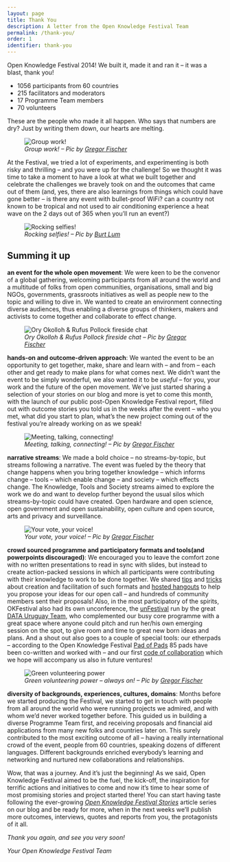 ```yaml
---
layout: page
title: Thank You
description: A letter from the Open Knowledge Festival Team
permalink: /thank-you/
order: 1
identifier: thank-you
---
```


Open Knowledge Festival 2014! We built it, made it and ran it – it was a blast, thank you!

* 1056 participants from 60 countries
* 215 facilitators and moderators
* 17 Programme Team members
* 70 volunteers

These are the people who made it all happen. Who says that numbers are dry? Just by writing them down, our hearts are melting.

<figure>
    <img src="http://2014.okfestival.org/wp-content/uploads/2014/09/11.jpg" alt="Group work!"/>
    <figcaption>
        <em>Group work! – Pic by <a href="https://www.flickr.com/photos/okfn/14736486182/in/set-72157645487024537">Gregor Fischer</a></em>
    </figcaption>
</figure>

At the Festival, we tried a lot of experiments, and experimenting is both risky and thrilling – and you were up for the challenge! So we thought it was time to take a moment to have a look at what we built together and celebrate the challenges we bravely took on and the outcomes that came out of them (and, yes, there are also learnings from things which could have gone better – is there any event with bullet-proof WiFi? can a country not known to be tropical and not used to air conditioning experience a heat wave on the 2 days out of 365 when you’ll run an event?)

<figure>
    <img src="http://2014.okfestival.org/wp-content/uploads/2014/09/2.jpg" alt="Rocking selfies!"/>
    <figcaption>
        <em>Rocking selfies! – Pic by <a href="https://www.flickr.com/photos/bytemarks/14733484523/in/pool-okfestival2014/">Burt Lum</a></em>
    </figcaption>
</figure>

## Summing it up

**an event for the whole open movement**: We were keen to be the convenor of a global gathering, welcoming participants from all around the world and a multitude of folks from open communities, organisations, small and big NGOs, governments, grassroots initiatives as well as people new to the topic and willing to dive in. We wanted to create an environment connecting diverse audiences, thus enabling a diverse groups of thinkers, makers and activists to come together and collaborate to effect change.

<figure>
    <img src="http://2014.okfestival.org/wp-content/uploads/2014/09/3.jpg" alt="Ory Okolloh &amp; Rufus Pollock fireside chat"/>
    <figcaption>
        <em>Ory Okolloh &amp; Rufus Pollock fireside chat – Pic by <a href="https://www.flickr.com/photos/okfn/14703328236/">Gregor Fischer</a></em>
    </figcaption>
</figure>

**hands-on and outcome-driven approach**: We wanted the event to be an opportunity to get together, make, share and learn with – and from – each other and get ready to make plans for what comes next. We didn’t want the event to be simply wonderful, we also wanted it to be *useful* – for you, your work and the future of the open movement. We’ve just started sharing a selection of your stories on our blog and more is yet to come this month, with the launch of our public post-Open Knowledge Festival report, filled out with outcome stories you told us in the weeks after the event – who you met, what did you start to plan, what’s the new project coming out of the festival you’re already working on as we speak!

<figure>
    <img src="http://2014.okfestival.org/wp-content/uploads/2014/09/41.jpg" alt="Meeting, talking, connecting!"/>
    <figcaption>
        <em>Meeting, talking, connecting! – Pic by <a href="https://www.flickr.com/photos/okfn/14733647581/">Gregor Fischer</a></em>
    </figcaption>
</figure>

**narrative streams**: We made a bold choice – no streams-by-topic, but streams following a narrative. The event was fueled by the theory that change happens when you bring together knowledge – which informs change – tools – which enable change – and society – which effects change. The Knowledge, Tools and Society streams aimed to explore the work we do and want to develop further beyond the usual silos which streams-by-topic could have created. Open hardware and open science, open government and open sustainability, open culture and open source, arts and privacy and surveillance.

<figure>
    <img src="http://2014.okfestival.org/wp-content/uploads/2014/09/5.jpg" alt="Your vote, your voice!"/>
    <figcaption>
        <em>Your vote, your voice! – Pic by <a href="https://www.flickr.com/photos/okfn/14550185548/in/pool-okfestival2014/">Gregor Fischer</a></em>
    </figcaption>
</figure>

**crowd sourced programme and participatory formats and tools(and powerpoints discouraged)**: We encouraged you to leave the comfort zone with no written presentations to read in sync with slides, but instead to create action-packed sessions in which all participants were contributing with their knowledge to work to be done together. We shared <a href="http://2014.okfestival.org/programme/session-tips/">tips</a> and <a href="http://2014.okfestival.org/programme/session-formats/">tricks</a> about creation and facilitation of such formats and <a href="http://2014.okfestival.org/category/call-for-proposals-hangout/">hosted hangouts</a> to help you propose your ideas for our open call – and hundreds of community members sent their proposals! Also, in the most participatory of the spirits, OKFestival also had its own unconference, the <a href="http://2014.okfestival.org/programme/unfestival-an-unconference-at-okfestival/">unFestival</a> run by the great <a href="http://datauy.org/">DATA Uruguay Team</a>, who complemented our busy core programme with a great space where anyone could pitch and run her/his own emerging session on the spot, to give room and time to great new born ideas and plans. And a shout out also goes to a couple of special tools: our etherpads – according to the Open Knowledge Festival <a href="https://pad.okfn.org/p/Pad_of_Pads">Pad of Pads</a> 85 pads have been co-written and worked with – and our first <a href="http://2014.okfestival.org/on-collaboration-the-okfestival-user-guide/">code of collaboration</a> which we hope will accompany us also in future ventures!

<figure>
    <img src="http://2014.okfestival.org/wp-content/uploads/2014/09/6.jpg" alt="Green volunteering power"/>
    <figcaption>
        <em>Green volunteering power – always on! – Pic by <a href="https://www.flickr.com/photos/okfn/14550353267/">Gregor Fischer</a></em>
    </figcaption>
</figure>

**diversity of backgrounds, experiences, cultures, domains**: Months before we started producing the Festival, we started to get in touch with people from all around the world who were running projects we admired, and with whom we’d never worked together before. This guided us in building a diverse Programme Team first, and receiving proposals and financial aid applications from many new folks and countries later on. This surely contributed to the most exciting outcome of all – having a really international crowd of the event, people from 60 countries, speaking dozens of different languages. Different backgrounds enriched everybody’s learning and networking and nurtured new collaborations and relationships.</li>

Wow, that was a journey. And it’s just the beginning! As we said, Open Knowledge Festival aimed to be the fuel, the kick-off, the inspiration for terrific actions and initiatives to come and now it’s time to hear some of most promising stories and project started there!
You can start having taste following the ever-growing <em><a href="http://2014.okfestival.org/category/okfestival-2014-stories/">Open Knowledge Festival Stories</a></em> article series on our blog and be ready for more, when in the next weeks we’ll publish more outcomes, interviews, quotes and reports from you, the protagonists of it all.

*Thank you again, and see you very soon!*

*Your Open Knowledge Festival Team*


<!-- <div class="home">

  <h1 class="page-heading">Posts</h1>

  <ul class="post-list">
    {% for post in site.posts %}
      <li>
        <span class="post-meta">{{ post.date | date: "%b %-d, %Y" }}</span>

        <h2>
          <a class="post-link" href="{{ post.url | prepend: site.baseurl }}">{{ post.title }}</a>
        </h2>
      </li>
    {% endfor %}
  </ul>

  <p class="rss-subscribe">subscribe <a href="{{ "/feed.xml" | prepend: site.baseurl }}">via RSS</a>

</div> -->

